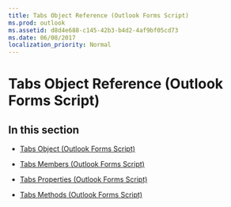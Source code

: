```yaml
---
title: Tabs Object Reference (Outlook Forms Script)
ms.prod: outlook
ms.assetid: d8d4e688-c145-42b3-b4d2-4af9bf05cd73
ms.date: 06/08/2017
localization_priority: Normal
---
```



# Tabs Object Reference (Outlook Forms Script)

## In this section


-  [Tabs Object (Outlook Forms Script)](Outlook.tabs.md)
    
-  [Tabs Members (Outlook Forms Script)](Outlook.tabs(members).md)
    
-  [Tabs Properties (Outlook Forms Script)](Outlook.tabs(properties).md)
    
-  [Tabs Methods (Outlook Forms Script)](Outlook.tabs(methods).md)
    

